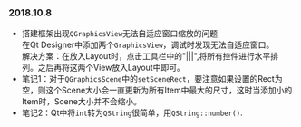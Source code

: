 ### 2018.10.8 
- 搭建框架出现```QGraphicsView```无法自适应窗口缩放的问题   
在Qt Designer中添加两个```GraphicsView```，调试时发现无法自适应窗口。   
解决方案：在放入Layout时，点击工具栏中的"|||",将所有控件进行水平排列。之后再将这两个View放入Layout中即可。
- 笔记1：对于```QGraphicsScene```中的```setSceneRect```，要注意如果设置的Rect为空，则这个Scene大小会一直更新为所有Item中最大的尺寸，这时当添加小的Item时，Scene大小并不会缩小。
- 笔记2：Qt中将```int```转为```QString```很简单，用```QString::number()```.
